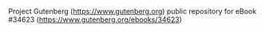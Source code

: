 Project Gutenberg (https://www.gutenberg.org) public repository for eBook #34623 (https://www.gutenberg.org/ebooks/34623)
